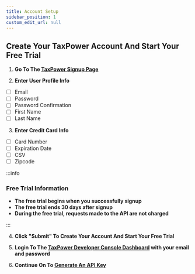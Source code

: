 ```yaml
---
title: Account Setup
sidebar_position: 1
custom_edit_url: null
---
```


## Create Your TaxPower Account And Start Your Free Trial



1. **Go To The [TaxPower Signup Page](https://www.taxpower.com/signup)**




2. **Enter User Profile Info**
 - [ ] Email
 - [ ] Password
 - [ ] Password Confirmation
 - [ ] First Name
 - [ ] Last Name
3. **Enter Credit Card Info** 
 - [ ] Card Number
 - [ ] Expiration Date
 - [ ] CSV
 - [ ] Zipcode

:::info

### Free Trial Information

- **The free trial begins when you successfully signup**
- **The free trial ends 30 days after signup**
- **During the free trial, requests made to the API are not charged**  


:::

4. **Click "Submit" To Create Your Account And Start Your Free Trial**

5. **Login To The [TaxPower Developer Console Dashboard](https://www.taxpower.com/login) with your email and password**

6. **Continue On To [Generate An API Key](generate-api-key.md)**

